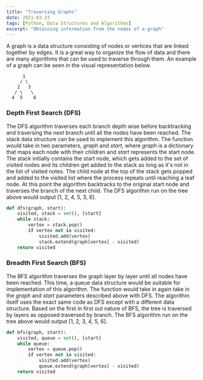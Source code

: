 ```yaml
---
title: "Traversing Graphs"
date: 2021-03-23
tags: [Python, Data Structures and Algorithms]
excerpt: "Obtaining information from the nodes of a graph"
---
```


A graph is a data structure consisting of nodes or vertices that are linked together by edges. It is a great way to organize the flow of data and there are many algorithms that can be used to traverse through them. An example of a graph can be seen in the visual representation below.

```
      1
     / \
    2   3
   / \   \
  4  5    6
```

### Depth First Search (DFS)
The DFS algorithm traverses each branch depth wise before backtracking and traversing the next branch until all the nodes have been reached. The stack data structure can be used to implement this algorithm. The function would take in two parameters, *graph* and *start*, where *graph* is a dictionary that maps each node with their children and *start* represents the start node. The stack initially contains the start node, which gets added to the set of visited nodes and its children get added to the stack as long as it's not in the list of visited notes. The child node at the top of the stack gets popped and added to the visited list where the process repeats until reaching a leaf node. At this point the algorithm backtracks to the original start node and traverses the branch of the next child. The DFS algorithm run on the tree above would output [1, 2, 4, 5, 3, 6].

```python
def dfs(graph, start):
    visited, stack = set(), [start]
    while stack:
        vertex = stack.pop()
        if vertex not in visited:
            visited.add(vertex)
            stack.extend(graph[vertex] - visited)
    return visited
```

### Breadth First Search (BFS)
The BFS algorithm traverses the graph layer by layer until all nodes have been reached. This time, a queue data structure would be suitable for implementation of this algorithm. The function would take in again take in the *graph* and *start* parameters described above with DFS. The algorithm itself uses the exact same code as DFS except with a different data structure. Based on the first in first out nature of BFS, the tree is traversed by layers as opposed traversed by branch. The BFS algorithm run on the tree above would output [1, 2, 3, 4, 5, 6].

```python
def bfs(graph, start):
    visited, queue = set(), [start]
    while queue:
        vertex = queue.pop()
        if vertex not in visited:
            visited.add(vertex)
            queue.extend(graph[vertex] - visited)
    return visited
```



